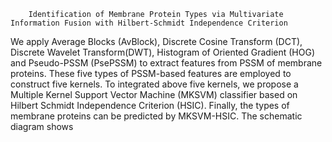         Identification of Membrane Protein Types via Multivariate Information Fusion with Hilbert-Schmidt Independence Criterion
We apply Average Blocks (AvBlock), Discrete Cosine Transform (DCT), Discrete Wavelet Transform(DWT), Histogram of Oriented Gradient (HOG)
and Pseudo-PSSM (PsePSSM) to extract features from PSSM of membrane proteins. These five types of PSSM-based features are employed to construct five kernels. To integrated above five kernels, we propose a Multiple Kernel Support Vector Machine (MKSVM) classifier based on Hilbert Schmidt Independence Criterion (HSIC). Finally, the types of membrane proteins can be predicted by MKSVM-HSIC. The schematic diagram shows
